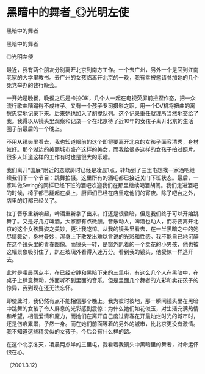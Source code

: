 # 黑暗中的舞者_◎光明左使

黑暗中的舞者

黑暗中的舞者

◎光明左使

最近，我有两个朋友分别离开北京到南方工作。一个去广州，另外一个是回到江南老家的大学里教书。去广州的女孩临离开北京的一晚，我有幸被邀请参加她的几个死党举办的饯行晚会。

一开始是晚餐，晚餐之后是卡拉OK，几个人一起在电视荧屏前扭捏作态，把一众流行歌曲糟蹋得不成样子。又有一个孩子专司摄影之职，用一个DV机将扭曲的离愁忠实地记录下来。后来她也加入了胡搅队列。这个记录重任就理所当然地交给了我。我得以从镜头里观察和记录一个在北京待了近10年的女孩子离开北京的生活圈子前最后的一个晚上。

不用从镜头里看去，我也知道眼前的这个即将要离开北京的女孩子面容清秀，身材姣好。那个湖边的美丽城市盛产这样的美女，而我给很多这样的女孩子拍过照片。很多人知道这样的工作有时也是很大的乐趣。

我们离开“国展”附近的恋歌房时已经是凌晨1点，转场到了三里屯想找一家酒吧继续我们下一个节目：跳舞拍摄。这里所有的酒吧都已接近关门下班状态。最后，一家叫做Swing的同样已经下班的酒吧欢迎我们在那里继续喝酒胡闹。我们走进酒吧的时候，椅子都已翻起在桌上，厨师们已经在店里吃他们的宵夜。除了吧台之外，店里的灯都已经关了。

拉丁音乐重新响起，啤酒重新拿了出来。灯还是很昏暗，但是我们终于可以开始跳舞了。又是好几打啤酒，大家都有点微醺。音乐动人，啤酒也动人，而将要离开北京的这个女孩舞姿之美妙，更让我吃惊。从我的镜头里看去，在一半黑暗之中的她尽情舞动，身材曼妙，浑身上下散发出难以言说的光彩和性感。我不能自已地沉醉在这个镜头里的青春图像。而镜头一转，是窗外趴着的一个卖花的小男孩，他也被这幅景象吸引住了，趴在玻璃外看得入迷万分。看到我的镜头，他受惊一样逃开去。

此时是凌晨两点半，在已经安静和黑暗下来的三里屯，有这么几个人在黑暗中，在桌子上肆意舞动，外面听不到里面的音乐，但是里面几个舞者的光彩和卖花孩子的惊异，我到现在还无法忘怀。

即使此时，我仍然有点不能相信那个晚上。我为彼时彼地，那一瞬间镜头里在黑暗中跳舞的女孩子令人屏息的光彩感到震惊：为什么她们如花似玉，对生活充满热情和希望，相信爱情和魔力，而她们在离开自己度过青春花开最灿烂时光的城市时，还是伤痕累累，孑然一身。而在她们前面等着的另外的城市，比北京更没有激情。我不知道这些精灵似的女孩子，今后会有什么样的路。

在这个北京冬天，凌晨两点半的三里屯，我看着我镜头中黑暗里的舞者，对命运怀恨在心。

（2001.3.12）